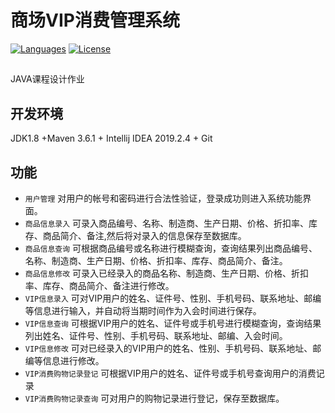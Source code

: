 # 商场VIP消费管理系统
[![Languages](https://img.shields.io/github/languages/top/mgarin/weblaf)](https://github.com/qian0817/VIP-Management-System)
[![License](https://img.shields.io/github/license/mgarin/weblaf)](https://github.com/qian0817/VIP-Management-System/LICENSE.txt)
##
JAVA课程设计作业
## 开发环境
JDK1.8 +Maven 3.6.1 + Intellij IDEA 2019.2.4 + Git
## 功能
+ `用户管理` 对用户的帐号和密码进行合法性验证，登录成功则进入系统功能界面。
+ `商品信息录入` 可录入商品编号、名称、制造商、生产日期、价格、折扣率、库存、商品简介、备注,然后将对录入的信息保存至数据库。
+ `商品信息查询` 可根据商品编号或名称进行模糊查询，查询结果列出商品编号、名称、制造商、生产日期、价格、折扣率、库存、商品简介、备注。
+ `商品信息修改` 可录入已经录入的商品名称、制造商、生产日期、价格、折扣率、库存、商品简介、备注进行修改。
+ `VIP信息录入` 可对VIP用户的姓名、证件号、性别、手机号码、联系地址、邮编等信息进行输入，并自动将当期时间作为入会时间进行保存。
+ `VIP信息查询` 可根据VIP用户的姓名、证件号或手机号进行模糊查询，查询结果列出姓名、证件号、性别、手机号码、联系地址、邮编、入会时间。
+ `VIP信息修改` 可对已经录入的VIP用户的姓名、性别、手机号码、联系地址、邮编等信息进行修改。
+ `VIP消费购物记录登记` 可根据VIP用户的姓名、证件号或手机号查询用户的消费记录
+ `VIP消费购物记录查询` 可对用户的购物记录进行登记，保存至数据库。